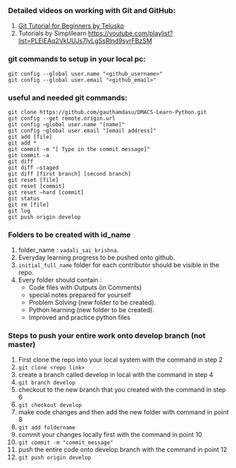 ### Detailed videos on working with Git and GitHub:
1. [Git Tutorial for Beginners by Telusko](https://www.youtube.com/playlist?list=PLsyeobzWxl7q2eaUkorLZExfd7qko9sZC)
2. Tutorials by Simplilearn https://youtube.com/playlist?list=PLEiEAq2VkUUJs7lyLgSsRlnd9syrFBzSM

### git commands to setup in your local pc:
```
git config --global user.name "<github_username>"
git config --global user.email "<github_email>"
```

### useful and needed git commands:
```
git clone https://github.com/gauthamdasu/DMACS-Learn-Python.git
git config --get remote.origin.url
git config –global user.name "[name]"
git config –global user.email "[email address]"
git add [file]
git add *
git commit -m "[ Type in the commit message]"
git commit -a
git diff
git diff –staged
git diff [first branch] [second branch]
git reset [file]
git reset [commit]
git reset –hard [commit]
git status
git rm [file]
git log
git push origin develop
```

### Folders to be created with id_name 
1. folder_name : ```vadali_sai_krishna```.
2. Everyday learning progress to be pushed onto github.
3. ```initial_full_name``` folder for each contributor should be visible in the repo.
4. Every folder should contain :
   * Code files with Outputs (in Comments)
   * special notes prepared for yourself
   * Problem Solving (new folder to be created).
   * Python learning (new folder to be created).
   * Improved and practice python files

### Steps to push your entire work onto develop branch (not master)
1. First clone the repo into your local system with the command in step 2
2. ```git clone <repo link>```
3. create a branch called develop in local with the command in step 4
4. ```git branch develop```
5. checkout to the new branch that you created with the command in step 6
6. ```git checkout develop```
7. make code changes and then add the new folder with command in point 8
8. ```git add foldername```
9. commit your changes locally first with the command in point 10
10. ```git commit -m "commit_message"```
11. push the entire code onto develop branch with the command in point 12
12. ```git push origin develop```
